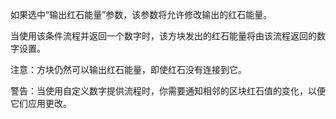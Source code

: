 如果选中“输出红石能量”参数，该参数将允许修改输出的红石能量。

当使用该条件流程并返回一个数字时，该方块发出的红石能量将由该流程返回的数字设置。

注意：方块仍然可以输出红石能量，即使红石没有连接到它。

警告：当使用自定义数字提供流程时，你需要通知相邻的区块红石值的变化，以便它们应用更改。